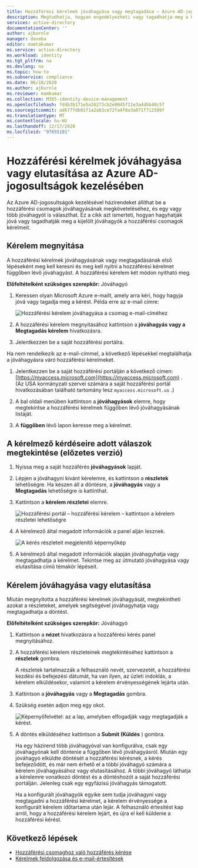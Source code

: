 ```yaml
---
title: Hozzáférési kérelmek jóváhagyása vagy megtagadása – Azure AD-jogosultságok kezelése
description: Megtudhatja, hogyan engedélyezheti vagy tagadhatja meg a hozzáférési csomagra irányuló kérelmeket Azure Active Directory jogosultságok kezelésében a saját hozzáférési portál használatával.
services: active-directory
documentationCenter: ''
author: ajburnle
manager: daveba
editor: mamtakumar
ms.service: active-directory
ms.workload: identity
ms.tgt_pltfrm: na
ms.devlang: na
ms.topic: how-to
ms.subservice: compliance
ms.date: 06/18/2020
ms.author: ajburnle
ms.reviewer: mamkumar
ms.collection: M365-identity-device-management
ms.openlocfilehash: fddb3b171e5a26273cb2e0045f11e3a4dbb48c5f
ms.sourcegitcommit: ad677fdb81f1a2a83ce72fa4f8a3a871f712599f
ms.translationtype: MT
ms.contentlocale: hu-HU
ms.lasthandoff: 12/17/2020
ms.locfileid: "97655101"
---
```

# <a name="approve-or-deny-access-requests-in-azure-ad-entitlement-management"></a>Hozzáférési kérelmek jóváhagyása vagy elutasítása az Azure AD-jogosultságok kezelésében

Az Azure AD-jogosultságok kezelésével házirendeket állíthat be a hozzáférési csomagok jóváhagyásának megköveteléséhez, és egy vagy több jóváhagyót is választhat. Ez a cikk azt ismerteti, hogyan hagyhatják jóvá vagy tagadhatják meg a kijelölt jóváhagyók a hozzáférési csomagok kérelmeit.

## <a name="open-request"></a>Kérelem megnyitása

A hozzáférési kérelmek jóváhagyásának vagy megtagadásának első lépéseként meg kell keresni és meg kell nyitni a hozzáférési kérelmet függőben lévő jóváhagyást. A hozzáférési kérelem két módon nyitható meg.

**Előfeltételként szükséges szerepkör:** Jóváhagyó

1. Keressen olyan Microsoft Azure e-mailt, amely arra kéri, hogy hagyja jóvá vagy tagadja meg a kérést. Példa erre az e-mail címre:

    ![Hozzáférési kérelem jóváhagyása a csomag e-mail-címéhez](./media/entitlement-management-shared/approver-request-email.png)

1. A hozzáférési kérelem megnyitásához kattintson a **jóváhagyás vagy a Megtagadás kérelem** hivatkozásra.

1. Jelentkezzen be a saját hozzáférési portálra.

Ha nem rendelkezik az e-mail-címmel, a következő lépésekkel megtalálhatja a jóváhagyásra váró hozzáférési kérelmeket.

1. Jelentkezzen be a saját hozzáférési portálján a következő címen: [https://myaccess.microsoft.com](https://myaccess.microsoft.com) .  (Az USA kormányzati szervei számára a saját hozzáférési portál hivatkozásában található tartomány lesz `myaccess.microsoft.us` .)

1. A bal oldali menüben kattintson a **jóváhagyások** elemre, hogy megtekintse a hozzáférési kérelmek függőben lévő jóváhagyásának listáját.

1. A **függőben** lévő lapon keresse meg a kérelmet.

## <a name="view-requestors-answers-to-questions-preview"></a>A kérelmező kérdéseire adott válaszok megtekintése (előzetes verzió)

1. Nyissa meg a saját hozzáférés **jóváhagyások** lapját.

1. Lépjen a jóváhagyni kívánt kérelemre, és kattintson a **részletek** lehetőségre. Ha készen áll a döntésre, a **jóváhagyás** vagy a **Megtagadás** lehetőségre is kattinthat.

1. Kattintson a **kérelem részletei** elemre.

    ![Hozzáférési portál – hozzáférési kérelem – kattintson a kérelem részletei lehetőségre](./media/entitlement-management-request-approve/requestor-information-request-details.png)

1. A kérelmező által megadott információk a panel alján lesznek.

    ![A kérés részleteit megjelenítő képernyőkép](./media/entitlement-management-request-approve/requestor-information-requestor-answers.png)

1. A kérelmező által megadott információk alapján jóváhagyhatja vagy megtagadhatja a kérelmet. Tekintse meg az útmutató jóváhagyása vagy elutasítása című témakör lépéseit.

## <a name="approve-or-deny-request"></a>Kérelem jóváhagyása vagy elutasítása

Miután megnyitotta a hozzáférési kérelmek jóváhagyását, megtekintheti azokat a részleteket, amelyek segítségével jóváhagyhatja vagy megtagadhatja a döntést.

**Előfeltételként szükséges szerepkör:** Jóváhagyó

1. Kattintson a **nézet** hivatkozásra a hozzáférési kérés panel megnyitásához.

1. A hozzáférési kérelem részleteinek megtekintéséhez kattintson a **részletek** gombra.

    A részletek tartalmazzák a felhasználó nevét, szervezetét, a hozzáférési kezdési és befejezési dátumát, ha van ilyen, az üzleti indoklás, a kérelem elküldésekor, valamint a kérelem érvényességének lejárta után.

1. Kattintson a **jóváhagyás** vagy a **Megtagadás** gombra.

1. Szükség esetén adjon meg egy okot.

    ![Képernyőfelvétel: az a lap, amelyben elfogadják vagy megtagadják a kérést.](./media/entitlement-management-request-approve/my-access-approve-request.png)

1. A döntés elküldéséhez kattintson a **Submit (Küldés** ) gombra.

    Ha egy házirend több jóváhagyóval van konfigurálva, csak egy jóváhagyónak kell döntenie a függőben lévő jóváhagyásról. Miután egy jóváhagyó elküldte döntését a hozzáférési kérésnek, a kérés befejeződött, és már nem érhető el a többi jóváhagyó számára a kérelem jóváhagyásához vagy elutasításához. A többi jóváhagyó láthatja a kérelemre vonatkozó döntést és a döntéshozót a saját hozzáférési portálján. Jelenleg csak egy egyfázisú jóváhagyás támogatott.

    Ha a konfigurált jóváhagyók egyike sem tudja jóváhagyni vagy megtagadni a hozzáférési kérelmet, a kérelem érvényessége a konfigurált kérelem időtartama után lejár. A felhasználó értesítést kap arról, hogy a hozzáférési kérelem lejárt, és újra el kell küldenie a hozzáférési kérést.

## <a name="next-steps"></a>Következő lépések

- [Hozzáférési csomaghoz való hozzáférés kérése](entitlement-management-request-access.md)
- [Kérelmek feldolgozása és e-mail-értesítések](entitlement-management-process.md)
